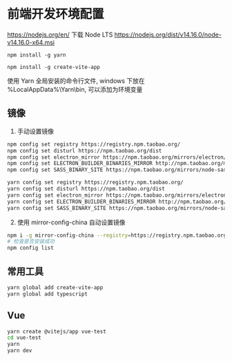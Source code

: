 # 前端开发环境配置

<https://nodejs.org/en/> 下载 Node LTS <https://nodejs.org/dist/v14.16.0/node-v14.16.0-x64.msi>

`npm install -g yarn`

`npm install -g create-vite-app`

使用 Yarn 全局安装的命令行文件, windows 下放在 %LocalAppData%\Yarn\bin, 可以添加为环境变量

## 镜像

1. 手动设置镜像

```sh
npm config set registry https://registry.npm.taobao.org/
npm config set disturl https://npm.taobao.org/dist
npm config set electron_mirror https://npm.taobao.org/mirrors/electron/
npm config set ELECTRON_BUILDER_BINARIES_MIRROR http://npm.taobao.org/mirrors/electron-builder-binaries/
npm config set SASS_BINARY_SITE https://npm.taobao.org/mirrors/node-sass/
```

```sh
yarn config set registry https://registry.npm.taobao.org/
yarn config set disturl https://npm.taobao.org/dist
yarn config set electron_mirror https://npm.taobao.org/mirrors/electron/
yarn config set ELECTRON_BUILDER_BINARIES_MIRROR http://npm.taobao.org/mirrors/electron-builder-binaries/
yarn config set SASS_BINARY_SITE https://npm.taobao.org/mirrors/node-sass/
```

2. 使用 mirror-config-china 自动设置镜像

```sh
npm i -g mirror-config-china --registry=https://registry.npm.taobao.org
# 检查是否安装成功
npm config list
```

## 常用工具

```sh
yarn global add create-vite-app
yarn global add typescript
```

## Vue

```bash
yarn create @vitejs/app vue-test
cd vue-test
yarn
yarn dev
```
